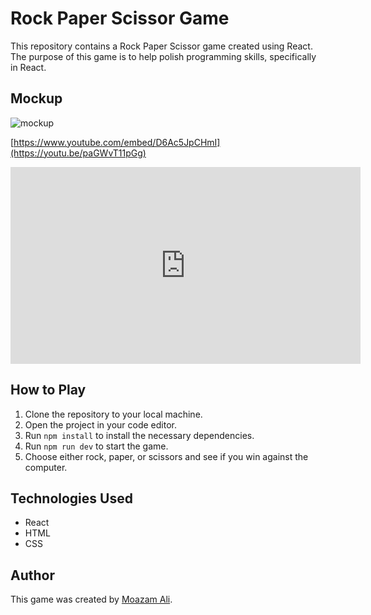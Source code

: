 # Rock Paper Scissor Game

This repository contains a Rock Paper Scissor game created using React. The purpose of this game is to help polish programming skills, specifically in React.

## Mockup



![mockup](https://github.com/moazamdev/rock-paper-scissor/assets/89134865/75cb48d1-fbcd-4a55-81ff-25232b7631a5)



[https://www.youtube.com/embed/D6Ac5JpCHmI](https://youtu.be/paGWvT11pGg)

<iframe width="560" height="315"
src="https://youtu.be/paGWvT11pGg?&autoplay=1"frameborder="0"
allowfullscreen></iframe>

## How to Play

1. Clone the repository to your local machine.
2. Open the project in your code editor.
3. Run `npm install` to install the necessary dependencies.
4. Run `npm run dev` to start the game.
5. Choose either rock, paper, or scissors and see if you win against the computer.

## Technologies Used

- React
- HTML
- CSS

## Author

This game was created by [Moazam Ali](https://github.com/moazamdev).
